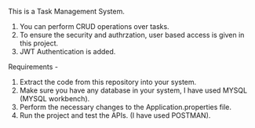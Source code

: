 This is a Task Management System.

1) You can perform CRUD operations over tasks.
2) To ensure the security and authrzation, user based access is given in this project.
3) JWT Authentication is added.

Requirements -
1) Extract the code from this repository into your system.
2) Make sure you have any database in your system, I have used MYSQL (MYSQL workbench).
3) Perform the necessary changes to the Application.properties file.
4) Run the project and test the APIs. (I have used POSTMAN).
